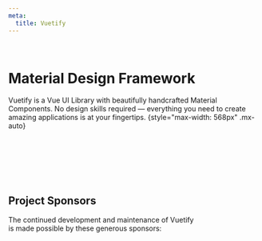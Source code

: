 ```yaml
---
meta:
  title: Vuetify
---
```

<script setup>
  import HomeLogo from '@/components/home/Logo.vue'
  import HomeActionBtns from '@/components/home/ActionBtns.vue'
  import HomeSponsors from '@/components/home/Sponsors.vue'
</script>

<home-logo size="300px" />

<br>

# Material Design Framework

Vuetify is a Vue UI Library with beautifully handcrafted Material Components. No design skills required — everything you need to create amazing applications is at your fingertips.
{style="max-width: 568px" .mx-auto}

<br>

<home-action-btns />

<br>
<br>
<br>
<br>

## Project Sponsors

The continued development and maintenance of Vuetify
<br>
is made possible by these generous sponsors:

<br>

<home-sponsors />
